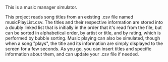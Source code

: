 This is a music manager simulator.


This project reads song titles from an existing .csv file named musicPlayList.csv. The titles and their respective information are stored into a doubly linked list that is initially in the order that it's read from the file, but can be sorted in alphabetical order, by artist or title, and by rating, which is performed by bubble sorting. Music playing can also be simulated, though when a song "plays", the title and its information are simply displayed to the screen for a few seconds. As you go, you can insert titles and specific information about them, and can update your .csv file if needed.
